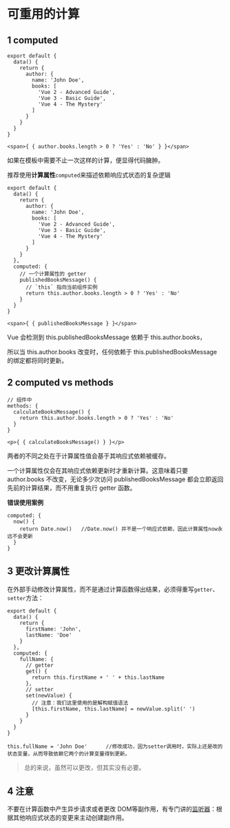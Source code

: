 # 可重用的计算

## 1 computed

```
export default {
  data() {
    return {
      author: {
        name: 'John Doe',
        books: [
          'Vue 2 - Advanced Guide',
          'Vue 3 - Basic Guide',
          'Vue 4 - The Mystery'
        ]
      }
    }
  }
}

<span>{ { author.books.length > 0 ? 'Yes' : 'No' } }</span>
```

如果在模板中需要不止一次这样的计算，便显得代码臃肿。

推荐使用**计算属性**`computed`来描述依赖响应式状态的复杂逻辑

```
export default {
  data() {
    return {
      author: {
        name: 'John Doe',
        books: [
          'Vue 2 - Advanced Guide',
          'Vue 3 - Basic Guide',
          'Vue 4 - The Mystery'
        ]
      }
    }
  },
  computed: {
    // 一个计算属性的 getter
    publishedBooksMessage() {
      // `this` 指向当前组件实例
      return this.author.books.length > 0 ? 'Yes' : 'No'
    }
  }
}

<span>{ { publishedBooksMessage } }</span>
```

Vue 会检测到 this.publishedBooksMessage 依赖于 this.author.books，

所以当 this.author.books 改变时，任何依赖于 this.publishedBooksMessage 的绑定都将同时更新。

## 2 computed vs methods

```
// 组件中
methods: {
  calculateBooksMessage() {
    return this.author.books.length > 0 ? 'Yes' : 'No'
  }
}

<p>{ { calculateBooksMessage() } }</p>
```

两者的不同之处在于计算属性值会基于其响应式依赖被缓存。

一个计算属性仅会在其响应式依赖更新时才重新计算。这意味着只要 author.books 不改变，无论多少次访问 publishedBooksMessage 都会立即返回先前的计算结果，而不用重复执行 getter 函数。

**错误使用案例**

```
computed: {
  now() {
    return Date.now()   //Date.now() 并不是一个响应式依赖，因此计算属性now永远不会更新
  }
}
```

## 3 更改计算属性

在外部手动修改计算属性，而不是通过计算函数得出结果，必须得重写`getter`、`setter`方法：

```
export default {
  data() {
    return {
      firstName: 'John',
      lastName: 'Doe'
    }
  },
  computed: {
    fullName: {
      // getter
      get() {
        return this.firstName + ' ' + this.lastName
      },
      // setter
      set(newValue) {
        // 注意：我们这里使用的是解构赋值语法
        [this.firstName, this.lastName] = newValue.split(' ')
      }
    }
  }
}

this.fullName = 'John Doe'      //修改成功，因为setter调用时，实际上还是改的状态变量，从而导致依赖它两个的计算变量得到更新。
```

>总的来说，虽然可以更改，但其实没有必要。

## 4 注意

不要在计算函数中产生异步请求或者更改 DOM等副作用，有专门讲的[监听器](../section11/index.md)：根据其他响应式状态的变更来主动创建副作用。
